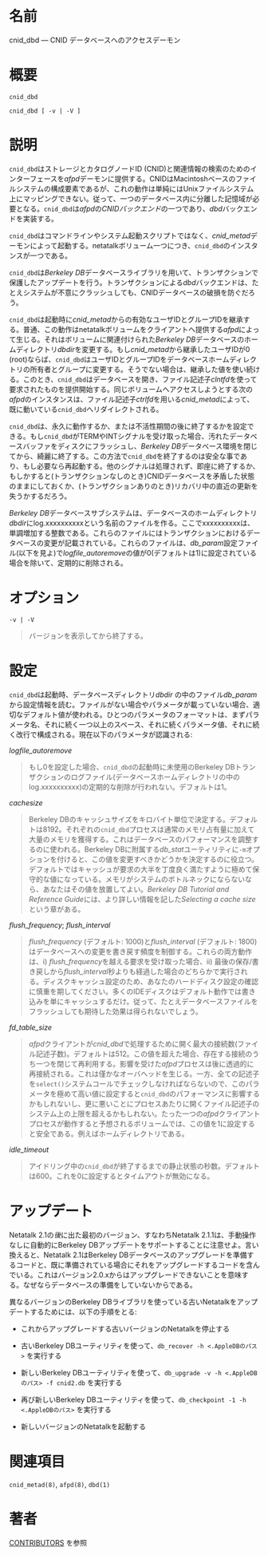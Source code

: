 # 名前

cnid_dbd — CNID データベースへのアクセスデーモン

# 概要

`cnid_dbd`

`cnid_dbd [ -v | -V ]`

# 説明

`cnid_dbd`はストレージとカタログノードID
(CNID)と関連情報の検索のためのインターフェースを*afpd*デーモンに提供する。CNIDはMacintoshベースのファイルシステムの構成要素であるが、これの動作は単純にはUnixファイルシステム上にマッピングできない。従って、一つのデータベース内に分離した記憶域が必要となる。`cnid_dbd`は*afpd*の*CNIDバックエンド*の一つであり、*dbd*バックエンドを実装する。

`cnid_dbd`はコマンドラインやシステム起動スクリプトではなく、*cnid_metad*デーモンによって起動する。netatalkボリューム一つにつき、`cnid_dbd`のインスタンスが一つである。

`cnid_dbd`は*Berkeley
DB*データベースライブラリを用いて、トランザクションで保護したアップデートを行う。トランザクションによる*dbd*バックエンドは、たとえシステムが不意にクラッシュしても、CNIDデータベースの破損を防ぐだろう。

`cnid_dbd`は起動時に*cnid_metad*からの有効なユーザIDとグループIDを継承する。普通、この動作はnetatalkボリュームをクライアントへ提供する*afpd*によって生じる。それはボリュームに関連付けられた*Berkeley
DB*データベースのホームディレクトリ*dbdir*を変更する。もし*cnid_metad*から継承したユーザIDが0
(root)ならば、`cnid_dbd`はユーザIDとグループIDをデータベースホームディレクトリの所有者とグループに変更する。そうでない場合は、継承した値を使い続ける。このとき、`cnid_dbd`はデータベースを開き、ファイル記述子*clntfd*を使って要求されたものを提供開始する。同じボリュームへアクセスしようとする次の*afpd*のインスタンスは、ファイル記述子*ctrlfd*を用いる*cnid_metad*によって、既に動いている`cnid_dbd`へリダイレクトされる。

`cnid_dbd`は、永久に動作するか、または不活性期間の後に終了するかを設定できる。もし`cnid_dbd`がTERMやINTシグナルを受け取った場合、汚れたデータベースバッファをディスクにフラッシュし、*Berkeley
DB*データベース環境を閉じてから、綺麗に終了する。この方法で`cnid_dbd`を終了するのは安全な事であり、もし必要なら再起動する。他のシグナルは処理されず、即座に終了するか、もしかすると(トランザクションなしのとき)CNIDデータベースを矛盾した状態のままにしておくか、(トランザクションありのとき)リカバリ中の直近の更新を失うかするだろう。

*Berkeley
DB*データベースサブシステムは、データベースのホームディレクトリ*dbdir*にlog.xxxxxxxxxxという名前のファイルを作る。ここでxxxxxxxxxxは、単調増加する整数である。これらのファイルにはトランザクションにおけるデータベースの変更が記載されている。これらのファイルは、*db_param*設定ファイル(以下を見よ)で*logfile_autoremove*の値が0(デフォルトは1)に設定されている場合を除いて、定期的に削除される。

# オプション

`-v | -V`

> バージョンを表示してから終了する。

# 設定

`cnid_dbd`は起動時、データベースディレクトリ*dbdir*
の中のファイル*db_param*から設定情報を読む。ファイルがない場合やパラメータが載っていない場合、適切なデフォルト値が使われる。ひとつのパラメータのフォーマットは、まずパラメータ名、それに続く一つ以上のスペース、それに続くパラメータ値、それに続く改行で構成される。現在以下のパラメータが認識される:

*logfile_autoremove*

> もし0を設定した場合、`cnid_dbd`の起動時に未使用のBerkeley
DBトランザクションのログファイル(データベースホームディレクトリの中のlog.xxxxxxxxxx)の定期的な削除が行われない。デフォルトは1。

*cachesize*

> Berkeley
DBのキャッシュサイズをキロバイト単位で決定する。デフォルトは8192。それぞれの`cnid_dbd`プロセスは通常のメモリ占有量に加えて大量のメモリを獲得する。これはデータベースのパフォーマンスを調整するのに使われる。Berkeley
DBに附属する*db_stat*ユーティリティに`-m`オプションを付けると、この値を変更すべきかどうかを決定するのに役立つ。デフォルトではキャッシュが要求の大半を丁度良く満たすように極めて保守的な値になっている。メモリがシステムのボトルネックにならないなら、あなたはその値を放置してよい。*Berkeley
DB Tutorial and Reference Guide*には、より詳しい情報を記した*Selecting a
cache size*という章がある。

*flush_frequency*; *flush_interval*

> *flush_frequency* (デフォルト: 1000)と*flush_interval* (デフォルト:
1800)はデータベースへの変更を書き戻す頻度を制御する。これらの両方動作は、i)
*flush_frequency*を越える要求を受け取った場合、ii)
最後の保存/書き戻しから*flush_interval*秒よりも経過した場合のどちらかで実行される。ディスクキャッシュ設定のため、あなたのハードディスク設定の確認に慎重を期してください。多くのIDEディスクはデフォルト動作では書き込みを単にキャッシュするだけ。従って、たとえデータベースファイルをフラッシュしても期待した効果は得られないでしょう。

*fd_table_size*

> *afpd*クライアントが*cnid_dbd*で処理するために開く最大の接続数(ファイル記述子数)。デフォルトは512。この値を超えた場合、存在する接続のうち一つを閉じて再利用する。影響を受けた*afpd*プロセスは後に透過的に再接続される。これは僅かなオーバヘッドを生じる。一方、全ての記述子を`select()`システムコールでチェックしなければならないので、このパラメータを極めて高い値に設定すると`cnid_dbd`のパフォーマンスに影響するかもしれないし、更に悪いことにプロセスあたりに開くファイル記述子のシステム上の上限を超えるかもしれない。たった一つの*afpd*クライアントプロセスが動作すると予想されるボリュームでは、この値を1に設定すると安全である。例えばホームディレクトリである。

*idle_timeout*

> アイドリング中の`cnid_dbd`が終了するまでの静止状態の秒数。デフォルトは600。これを0に設定するとタイムアウトが無効になる。

# アップデート

Netatalk 2.1の*後*に出た最初のバージョン、すなわちNetatalk 2.1.1は、手動操作なしに自動的にBerkeley
DBアップデートをサポートすることに注意せよ。言い換えると、Netatalk 2.1はBerkeley
DBデータベースのアップグレードを準備するコードと、既に準備されている場合にそれをアップグレードするコードを含んでいる。これはバージョン2.0.xからはアップグレードできないことを意味する。なぜならデータベースの準備をしていないからである。

異なるバージョンのBerkeley DBライブラリを使っている古いNetatalkをアップデートするためには、以下の手順をとる:

- これからアップグレードする古いバージョンのNetatalkを停止する

- 古いBerkeley DBユーティリティを使って、`db_recover -h <.AppleDBのパス>` を実行する

- 新しいBerkeley DBユーティリティを使って、`db_upgrade -v -h <.AppleDBのパス> -f cnid2.db`
  を実行する

- 再び新しいBerkeley DBユーティリティを使って、`db_checkpoint -1 -h <.AppleDBのパス>` を実行する

- 新しいバージョンのNetatalkを起動する

# 関連項目

`cnid_metad(8)`, `afpd(8)`, `dbd(1)`

# 著者

[CONTRIBUTORS](https://netatalk.io/contributors) を参照
